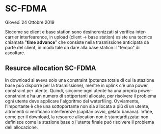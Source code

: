 # SC-FDMA
Giovedì 24 Ottobre 2019

Siccome se client e base station sono desincronizzati si verifica inter-carrier interfearence, in upload (client -> base station) esiste una tecnica chiamata "__time advance__" che consiste nella trasmissione anticipata da parte del client, in modo tale da dare alla base station il "tempo" di ascoltare.

## Resurce allocation SC-FDMA
In download si aveva solo una constraint (potenza totale di cui la stazione base può disporre per la trasmissione), mentre in uplink c'è una power constraint per utente. 
Quindi, siccome ogni utente ha una propria power-constraint e ha un numero di sottportanti allocate, per risolvere il problema ogni utente deve applicare l'algoritmo del waterfiling. Ovviamente, l'importante è che una sottoportante non sia allocata a più di un utente, altrimenti si verificano interferenze (capitan ovvio, gelato banana).
Infine, come per il download, la resource allocation non è standardizzata: non definisce come la stazione base o l'utente finale può risolvere il problema dell'allocazione.
